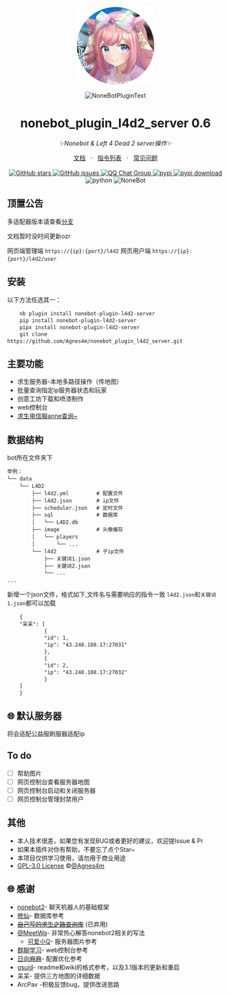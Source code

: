 <!-- markdownlint-disable MD026 MD031 MD033 MD036 MD041 MD046 -->
<div align="center">
  <img src="https://raw.githubusercontent.com/Agnes4m/nonebot_plugin_l4d2_server/main/image/logo.png" width="180" height="180"  alt="AgnesDigitalLogo">
  <br>
  <p><img src="https://s2.loli.net/2022/06/16/xsVUGRrkbn1ljTD.png" width="240" alt="NoneBotPluginText"></p>
</div>

<div align="center">

# nonebot_plugin_l4d2_server 0.6

_✨Nonebot & Left 4 Dead 2 server操作✨_
<div align = "center">
        <a href="https://agnes4m.github.io/l4d2/" target="_blank">文档</a> &nbsp; · &nbsp;
        <a href="https://agnes4m.github.io/l4d2/reader/#%E5%8A%9F%E8%83%BD-%E6%8C%87%E4%BB%A4-%F0%9F%A4%94" target="_blank">指令列表</a> &nbsp; · &nbsp;
        <a href="https://agnes4m.github.io/l4d2/bug/">常见问题</a>
</div><br>
<a href="https://github.com/Agnes4m/nonebot_plugin_l4d2_server/stargazers">
        <img alt="GitHub stars" src="https://img.shields.io/github/stars/Agnes4m/nonebot_plugin_l4d2_server" alt="stars">
</a>
<a href="https://github.com/Agnes4m/nonebot_plugin_l4d2_server/issues">
        <img alt="GitHub issues" src="https://img.shields.io/github/issues/Agnes4m/nonebot_plugin_l4d2_server" alt="issues">
</a>
<a href="https://jq.qq.com/?_wv=1027&k=HdjoCcAe">
        <img src="https://img.shields.io/badge/QQ%E7%BE%A4-399365126-orange?style=flat-square" alt="QQ Chat Group">
</a>
<a href="https://pypi.python.org/pypi/nonebot_plugin_l4d2_server">
        <img src="https://img.shields.io/pypi/v/nonebot_plugin_l4d2_server.svg" alt="pypi">
</a>
<a href="https://pypi.python.org/pypi/nonebot_plugin_l4d2_server">
    <img src="https://img.shields.io/pypi/dm/nonebot_plugin_l4d2_server" alt="pypi download">
</a>
    <img src="https://img.shields.io/badge/python-3.9+-blue.svg" alt="python">
    <img src="https://img.shields.io/badge/nonebot-2.0.0rc3-red.svg" alt="NoneBot">

</div>

## 顶置公告

多适配器版本请查看[分支](https://github.com/Agnes4m/nonebot_plugin_l4d2_server/tree/nb_adapter)

文档暂时没时间更新ozr

网页端管理端 `https://{ip}:{port}/l4d2`
网页用户端 `https://{ip}:{port}/l4d2/user`

## 安装

以下方法任选其一：

        nb plugin install nonebot-plugin-l4d2-server
        pip install nonebot-plugin-l4d2-server
        pipx install nonebot-plugin-l4d2-server
        git clone https://github.com/Agnes4m/nonebot_plugin_l4d2_server.git

## 主要功能

- 求生服务器-本地多路径操作（传地图）
- 批量查询指定ip服务器状态和玩家
- 创意工坊下载和喷漆制作
- web控制台
- [求生电信服anne](https://github.com/fantasylidong/CompetitiveWithAnne)[查询~](https://sb.trygek.com/l4d_stats/ranking/index.php)

## 数据结构

bot所在文件夹下

```txt
举例：
└── data
    └── L4D2
        ├── l4d2.yml         # 配置文件
        ├── l4d2.json        # ip文件
        ├── scheduler.json   # 定时文件
        ├── sql              # 数据库
        │   └── L4D2.db
        ├── image            # 头像缓存
        │   └── players
        │       └── ...
        └── l4d2             # 子ip文件
            ├── 关键词1.json
            ├── 关键词2.json
            └── ...
...
```

新增一个json文件，格式如下,文件名与需要响应的指令一致
`l4d2.json`和`关键词1.json`都可以加载

        {
        "呆呆": [
                {
                "id": 1,
                "ip": "43.248.188.17:27031"
                },
                {
                "id": 2,
                "ip": "43.248.188.17:27032"
                }
        ]
        }

## 🌐 默认服务器

将会适配公益服刷服器适配ip

## To do

- [ ] 帮助图片
- [ ] 网页控制台查看服务器地图
- [ ] 网页控制台启动和关闭服务器
- [ ] 网页控制台管理封禁用户

## 其他

- 本人技术很差，如果您有发现BUG或者更好的建议，欢迎提Issue & Pr
- 如果本插件对你有帮助，不要忘了点个Star~
- 本项目仅供学习使用，请勿用于商业用途
- [GPL-3.0 License](https://github.com/Agnes4m/nonebot_plugin_l4d2_server/blob/main/LICENSE) ©[@Agnes4m](https://github.com/Agnes4m)

## 🌐 感谢

- [nonebot2](https://github.com/nonebot/nonebot2)- 聊天机器人的基础框架
- [修仙](https://github.com/s52047qwas/nonebot_plugin_xiuxian)- 数据库参考
- ~~[自己写的求生之路查询库](https://github.com/Agnes4m/VSQ)~~ (已弃用)
- [@MeetWq](https://github.com/MeetWq)- 非常热心解答nonebot2相关的写法
  - [可爱小Q](https://github.com/MeetWq/mybot)- 服务器图片参考
- [群聊学习](https://github.com/CMHopeSunshine/nonebot-plugin-learning-chat)- web控制台参考
- [日向麻麻](https://github.com/Special-Week)- 配置优化参考
- [gsuid](https://github.com/KimigaiiWuyi/GenshinUID)- readme和wiki的格式参考，以及3.1版本的更新和重启
- 呆呆- 提供三方地图的详细数据
- ArcPav -积极反馈bug，提供改进思路
